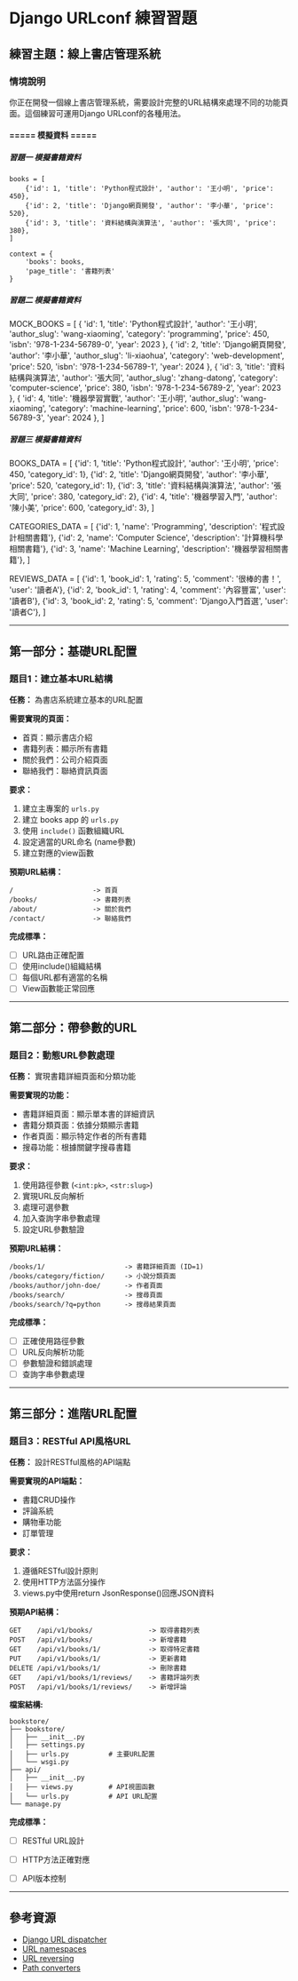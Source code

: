 # Django URLconf 練習習題

## 練習主題：線上書店管理系統

### 情境說明
你正在開發一個線上書店管理系統，需要設計完整的URL結構來處理不同的功能頁面。這個練習可運用Django URLconf的各種用法。

#### ===== 模擬資料 =====
##### 習題一 模擬書籍資料
    books = [
        {'id': 1, 'title': 'Python程式設計', 'author': '王小明', 'price': 450},
        {'id': 2, 'title': 'Django網頁開發', 'author': '李小華', 'price': 520},
        {'id': 3, 'title': '資料結構與演算法', 'author': '張大同', 'price': 380},
    ]
    
    context = {
        'books': books,
        'page_title': '書籍列表'
    }

##### 習題二 模擬書籍資料
MOCK_BOOKS = [
    {
        'id': 1, 'title': 'Python程式設計', 'author': '王小明', 
        'author_slug': 'wang-xiaoming', 'category': 'programming', 
        'price': 450, 'isbn': '978-1-234-56789-0', 'year': 2023
    },
    {
        'id': 2, 'title': 'Django網頁開發', 'author': '李小華', 
        'author_slug': 'li-xiaohua', 'category': 'web-development', 
        'price': 520, 'isbn': '978-1-234-56789-1', 'year': 2024
    },
    {
        'id': 3, 'title': '資料結構與演算法', 'author': '張大同', 
        'author_slug': 'zhang-datong', 'category': 'computer-science', 
        'price': 380, 'isbn': '978-1-234-56789-2', 'year': 2023
    },
    {
        'id': 4, 'title': '機器學習實戰', 'author': '王小明', 
        'author_slug': 'wang-xiaoming', 'category': 'machine-learning', 
        'price': 600, 'isbn': '978-1-234-56789-3', 'year': 2024
    },
]

##### 習題三 模擬書籍資料
BOOKS_DATA = [
    {'id': 1, 'title': 'Python程式設計', 'author': '王小明', 'price': 450, 'category_id': 1},
    {'id': 2, 'title': 'Django網頁開發', 'author': '李小華', 'price': 520, 'category_id': 1},
    {'id': 3, 'title': '資料結構與演算法', 'author': '張大同', 'price': 380, 'category_id': 2},
    {'id': 4, 'title': '機器學習入門', 'author': '陳小美', 'price': 600, 'category_id': 3},
]

CATEGORIES_DATA = [
    {'id': 1, 'name': 'Programming', 'description': '程式設計相關書籍'},
    {'id': 2, 'name': 'Computer Science', 'description': '計算機科學相關書籍'},
    {'id': 3, 'name': 'Machine Learning', 'description': '機器學習相關書籍'},
]

REVIEWS_DATA = [
    {'id': 1, 'book_id': 1, 'rating': 5, 'comment': '很棒的書！', 'user': '讀者A'},
    {'id': 2, 'book_id': 1, 'rating': 4, 'comment': '內容豐富', 'user': '讀者B'},
    {'id': 3, 'book_id': 2, 'rating': 5, 'comment': 'Django入門首選', 'user': '讀者C'},
]

---

## 第一部分：基礎URL配置

### 題目1：建立基本URL結構

**任務：** 為書店系統建立基本的URL配置

**需要實現的頁面：**
- 首頁：顯示書店介紹
- 書籍列表：顯示所有書籍
- 關於我們：公司介紹頁面
- 聯絡我們：聯絡資訊頁面

**要求：**
1. 建立主專案的 `urls.py` 
2. 建立 books app 的 `urls.py`
3. 使用 `include()` 函數組織URL
4. 設定適當的URL命名 (name參數)
5. 建立對應的view函數

**預期URL結構：**
```
/                    -> 首頁
/books/              -> 書籍列表
/about/              -> 關於我們  
/contact/            -> 聯絡我們
```

**完成標準：**
- [ ] URL路由正確配置
- [ ] 使用include()組織結構
- [ ] 每個URL都有適當的名稱
- [ ] View函數能正常回應

---

## 第二部分：帶參數的URL

### 題目2：動態URL參數處理

**任務：** 實現書籍詳細頁面和分類功能

**需要實現的功能：**
- 書籍詳細頁面：顯示單本書的詳細資訊
- 書籍分類頁面：依據分類顯示書籍
- 作者頁面：顯示特定作者的所有書籍
- 搜尋功能：根據關鍵字搜尋書籍

**要求：**
1. 使用路徑參數 (`<int:pk>`, `<str:slug>`)
2. 實現URL反向解析
3. 處理可選參數
4. 加入查詢字串參數處理
5. 設定URL參數驗證

**預期URL結構：**
```
/books/1/                    -> 書籍詳細頁面 (ID=1)
/books/category/fiction/     -> 小說分類頁面
/books/author/john-doe/      -> 作者頁面
/books/search/               -> 搜尋頁面
/books/search/?q=python      -> 搜尋結果頁面
```

**完成標準：**
- [ ] 正確使用路徑參數
- [ ] URL反向解析功能
- [ ] 參數驗證和錯誤處理
- [ ] 查詢字串參數處理

---

## 第三部分：進階URL配置

### 題目3：RESTful API風格URL

**任務：** 設計RESTful風格的API端點

**需要實現的API端點：**
- 書籍CRUD操作
- 評論系統
- 購物車功能
- 訂單管理

**要求：**
1. 遵循RESTful設計原則
2. 使用HTTP方法區分操作
3. views.py中使用return JsonResponse()回應JSON資料


**預期API結構：**
```
GET    /api/v1/books/              -> 取得書籍列表
POST   /api/v1/books/              -> 新增書籍
GET    /api/v1/books/1/            -> 取得特定書籍
PUT    /api/v1/books/1/            -> 更新書籍
DELETE /api/v1/books/1/            -> 刪除書籍
GET    /api/v1/books/1/reviews/    -> 書籍評論列表
POST   /api/v1/books/1/reviews/    -> 新增評論
```
**檔案結構:**
```
bookstore/
├── bookstore/
│   ├── __init__.py
│   ├── settings.py
│   ├── urls.py          # 主要URL配置
│   └── wsgi.py
├── api/
│   ├── __init__.py
│   ├── views.py         # API視圖函數
│   └── urls.py          # API URL配置
└── manage.py
```

**完成標準：**
- [ ] RESTful URL設計
- [ ] HTTP方法正確對應
- [ ] API版本控制


---

## 參考資源

- [Django URL dispatcher](https://docs.djangoproject.com/en/stable/topics/http/urls/)
- [URL namespaces](https://docs.djangoproject.com/en/stable/topics/http/urls/#url-namespaces)
- [URL reversing](https://docs.djangoproject.com/en/stable/topics/http/urls/#reverse-resolution-of-urls)
- [Path converters](https://docs.djangoproject.com/en/stable/topics/http/urls/#path-converters)

